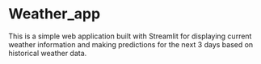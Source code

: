 # Weather_app
This is a simple web application built with Streamlit for displaying current weather information and making predictions for the next 3 days based on historical weather data.
